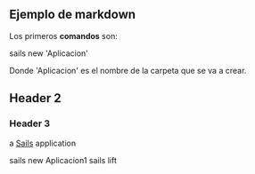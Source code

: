 ## Ejemplo de markdown

 Los primeros **comandos** son:

 sails new 'Aplicacion'

 Donde 'Aplicacion' es el nombre de la carpeta que se va a crear.



 ## Header 2

 ### Header 3


 a [Sails](http://sailsjs.org) application





 sails new Aplicacion1
 sails lift
